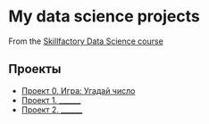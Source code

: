 # My data science projects
From the [Skillfactory Data Science course](https://skillfactory.ru/data-scientist/)

## Проекты

* [Проект 0. Игра: Угадай число](https://github.com/lucky13men/sf_data_science/tree/main/project_0)
* [Проект 1. ______](____)
* [Проект 2. ______](____)